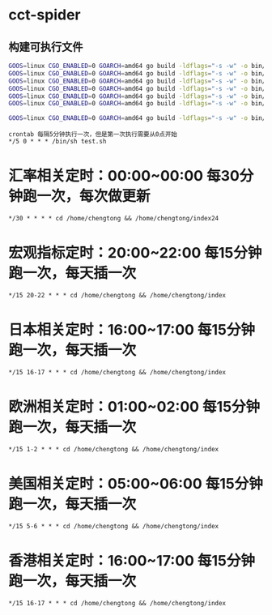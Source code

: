 # cct-spider

## 构建可执行文件
```sh
GOOS=linux CGO_ENABLED=0 GOARCH=amd64 go build -ldflags="-s -w" -o bin/index cmd/index/main.go
GOOS=linux CGO_ENABLED=0 GOARCH=amd64 go build -ldflags="-s -w" -o bin/index24 cmd/index24/main.go
GOOS=linux CGO_ENABLED=0 GOARCH=amd64 go build -ldflags="-s -w" -o bin/industry cmd/industry/main.go
GOOS=linux CGO_ENABLED=0 GOARCH=amd64 go build -ldflags="-s -w" -o bin/ministries cmd/ministries/main.go
GOOS=linux CGO_ENABLED=0 GOARCH=amd64 go build -ldflags="-s -w" -o bin/government cmd/government/main.go
GOOS=linux CGO_ENABLED=0 GOARCH=amd64 go build -ldflags="-s -w" -o bin/tagging cmd/tagging/main.go

GOOS=linux CGO_ENABLED=0 GOARCH=amd64 go build -ldflags="-s -w" -o bin/similarity cmd/similarity/main.go

```

```
crontab 每隔5分钟执行一次，但是第一次执行需要从0点开始
*/5 0 * * * /bin/sh test.sh
```

# 汇率相关定时：00:00~00:00 每30分钟跑一次，每次做更新
```shell
*/30 * * * * cd /home/chengtong && /home/chengtong/index24
```
# 宏观指标定时：20:00~22:00 每15分钟跑一次，每天插一次
```shell
*/15 20-22 * * * cd /home/chengtong && /home/chengtong/index
```
# 日本相关定时：16:00~17:00 每15分钟跑一次，每天插一次
```shell
*/15 16-17 * * * cd /home/chengtong && /home/chengtong/index
```
# 欧洲相关定时：01:00~02:00 每15分钟跑一次，每天插一次
```shell
*/15 1-2 * * * cd /home/chengtong && /home/chengtong/index
```
# 美国相关定时：05:00~06:00 每15分钟跑一次，每天插一次
```shell
*/15 5-6 * * * cd /home/chengtong && /home/chengtong/index
```
# 香港相关定时：16:00~17:00 每15分钟跑一次，每天插一次
```shell
*/15 16-17 * * * cd /home/chengtong && /home/chengtong/index
```